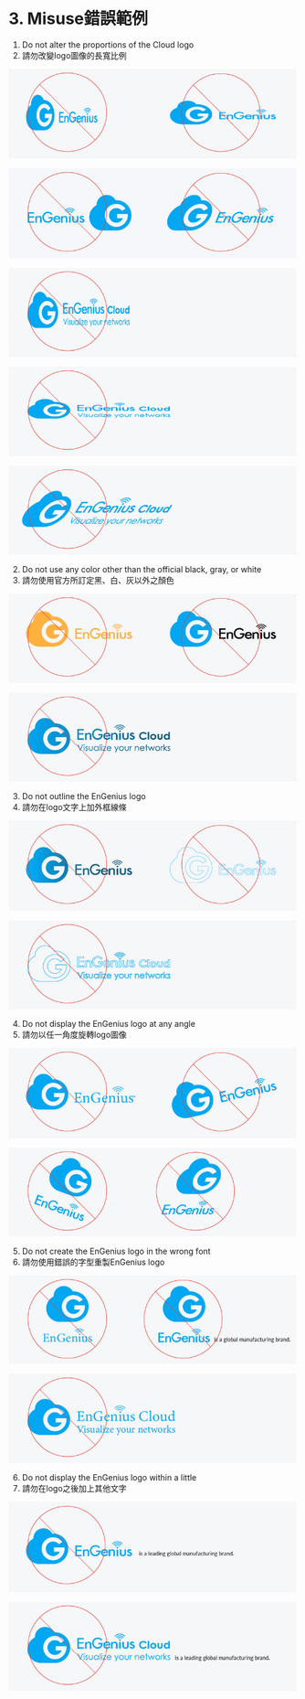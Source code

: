 # 3. Misuse錯誤範例

1. Do not alter the proportions of the Cloud logo  
1. 請勿改變logo圖像的長寬比例 

![](../.gitbook/assets/gong-zuo-qu-yu-77-fu-ben-12100.jpg)

![](../.gitbook/assets/gong-zuo-qu-yu-77-fu-ben-13100%20%282%29.jpg)

![](../.gitbook/assets/gong-zuo-qu-yu-77-fu-ben-26100.jpg)

![](../.gitbook/assets/gong-zuo-qu-yu-77-fu-ben-27100.jpg)

![](../.gitbook/assets/gong-zuo-qu-yu-77-fu-ben-28100.jpg)

2. Do not use any color other than the official black, gray, or white  
2. 請勿使用官方所訂定黑、白、灰以外之顏色

![](../.gitbook/assets/gong-zuo-qu-yu-77-fu-ben-15100.jpg)

![](../.gitbook/assets/gong-zuo-qu-yu-77-fu-ben-29100.jpg)

3. Do not outline the EnGenius logo  
3. 請勿在logo文字上加外框線條

![](../.gitbook/assets/gong-zuo-qu-yu-77-fu-ben-14100.jpg)

![](../.gitbook/assets/gong-zuo-qu-yu-77-fu-ben-30100.jpg)

4. Do not display the EnGenius logo at any angle  
4. 請勿以任一角度旋轉logo圖像

![](../.gitbook/assets/gong-zuo-qu-yu-77-fu-ben-16100.jpg)

![](../.gitbook/assets/gong-zuo-qu-yu-77-fu-ben-22100.jpg)

5. Do not create the EnGenius logo in the wrong font  
5. 請勿使用錯誤的字型重製EnGenius logo

![](../.gitbook/assets/gong-zuo-qu-yu-77-fu-ben-25100.jpg)

![](../.gitbook/assets/gong-zuo-qu-yu-77-fu-ben-33100.jpg)

6. Do not display the EnGenius logo within a little  
6. 請勿在logo之後加上其他文字

![](../.gitbook/assets/gong-zuo-qu-yu-77-fu-ben-17100.jpg)

![](../.gitbook/assets/gong-zuo-qu-yu-77-fu-ben-34100.jpg)



>

